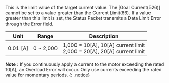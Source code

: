 This is the limit value of the target current value. The [Goal Current(526)] cannot be set to a value greater than the Current Limit(66). If a value greater than this limit is set, the Status Packet transmits a Data Limit Error through the Error field.


| Unit     | Range     | Description                                                                |
| :------: | :-------: | :------------------------------------------------------------------------: |
| 0.01 [A] | 0 ~ 2,000 | 1,000 = 10[A], 10[A] current limit<br />2,000 = 20[A], 20[A] current limit |

**Note** : If you continuously apply a current to the motor exceeding the rated 10[A], an Overload Error will occur. Only use currents exceeding the rated value for momentary periods.
{: .notice}